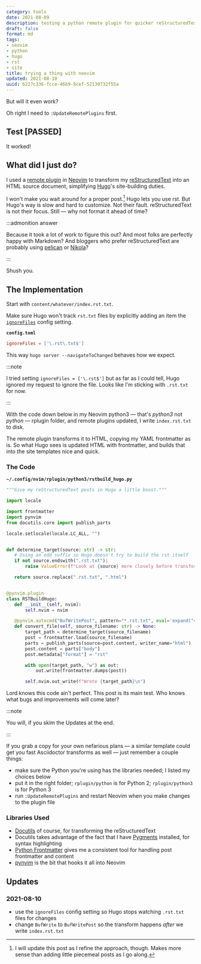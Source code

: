```yaml
---
category: tools
date: 2021-08-09
description: testing a python remote plugin for quicker reStructuredText in Hugo
draft: false
format: md
tags:
- neovim
- python
- hugo
- rst
- site
title: trying a thing with neovim
updated: 2021-08-10
uuid: 6227c336-fcce-46b9-9cef-52130732f55a
---
```


But will it even work?

Oh right I need to `:UpdateRemotePlugins` first.

## Test [PASSED]

It worked!

## What did I just do?

I used a [remote plugin][remote-plugin] in [Neovim][neovim] to transform my
[reStructuredText][rst] into an HTML source document, simplifying
[Hugo][hugo]'s site-building duties.

I won't make you wait around for a proper post.[^1] Hugo lets you use rst.  But
Hugo's way is slow and hard to customize. Not their fault. reStructuredText is
not their focus. Still — why not format it ahead of time?

:::admonition answer

Because it took a lot of work to figure this out? And most folks are
perfectly happy with Markdown? And bloggers who prefer reStructuredText are
probably using [pelican][pelican] or [Nikola][nikola]?

:::

Shush you.

## The Implementation

Start with `content/whatever/index.rst.txt`.

Make sure Hugo won't track `rst.txt` files by explicitly adding an item the
[`ignoreFiles`][ignore-files] config setting.

**`config.toml`**

``` toml
ignoreFiles = ['\.rst\.txt$']
```

This way `hugo server --navigateToChanged` behaves how we expect.

:::note

I tried setting `ignoreFiles = ['\.rst$']` but as far as I could tell, Hugo
ignored my request to ignore the file. Looks like I'm sticking with `.rst.txt`
for now.

:::

With the code down below in my Neovim python3 — that's *python3* not *python* —
rplugin folder, and remote plugins updated, I write `index.rst.txt` to disk.

The remote plugin transforms it to HTML, copying my YAML frontmatter as is.  So
what Hugo sees is updated HTML with frontmatter, and builds that into the site
templates nice and quick.

### The Code

**`~/.config/nvim/rplugin/python3/rstbuild_hugo.py`**

``` python
"""Give my reStructuredText posts in Hugo a little boost."""

import locale

import frontmatter
import pynvim
from docutils.core import publish_parts

locale.setlocale(locale.LC_ALL, "")


def determine_target(source: str) -> str:
   # Using an odd suffix so Hugo doesn't try to build the rst itself
   if not source.endswith(".rst.txt"):
       raise ValueError(f"Look at {source} more closely before transforming it.")

   return source.replace(".rst.txt", ".html")


@pynvim.plugin
class RSTBuildHugo:
   def __init__(self, nvim):
       self.nvim = nvim

   @pynvim.autocmd("BufWritePost", pattern="*.rst.txt", eval='expand("<afile>")')
   def convert_file(self, source_filename: str) -> None:
       target_path = determine_target(source_filename)
       post = frontmatter.load(source_filename)
       parts = publish_parts(source=post.content, writer_name="html")
       post.content = parts["body"]
       post.metadata["format"] = "rst"

       with open(target_path, "w") as out:
           out.write(frontmatter.dumps(post))

       self.nvim.out_write(f"Wrote {target_path}\n")
```

Lord knows this code ain't perfect. This post is its main test. Who knows what
bugs and improvements will come later?

:::note

You will, if you skim the Updates at the end.

:::

If you grab a copy for your own nefarious plans — a similar template could get
you fast Asciidoctor transforms as well — just remember a couple things:

- make sure the Python you're using has the libraries needed; I listed my choices below
- put it in the right folder; `rplugin/python` is for Python 2; `rplugin/python3` is for Python 3
- run `:UpdateRemotePlugins` and restart Neovim when you make changes to the plugin file

### Libraries Used

- [Docutils][docutils] of course, for transforming the reStructuredText
- Docutils takes advantage of the fact that I have [Pygments][pygments] installed, for syntax highlighting
- [Python Frontmatter][python-frontmatter] gives me a consistent tool for handling post frontmatter and content
- [pynvim][] is the bit that hooks it all into Neovim

## Updates

### 2021-08-10

- use the `ignoreFiles` config setting so Hugo stops watching `.rst.txt` files for changes
- change `BufWrite` to `BufWritePost` so the transform happens *after* we write `index.rst.txt`

[^1]: I will update this post as I refine the approach, though. Makes more
  sense than adding little piecemeal posts as I go along.

[neovim]: http://neovim.io/
[remote-plugin]: https://neovim.io/doc/user/remote_plugin.html
[rst]: /tag/rst
[hugo]: https://gohugo.io
[pelican]: https://blog.getpelican.com/
[nikola]: https://getnikola.com/
[ignore-files]: https://gohugo.io/getting-started/configuration/#ignore-content-and-data-files-when-rendering
[docutils]: https://docutils.sourceforge.io/
[pygments]: https://pygments.org/
[python-frontmatter]: https://python-frontmatter.readthedocs.io/en/latest/index.html
[pynvim]: https://pynvim.readthedocs.io/en/latest/

